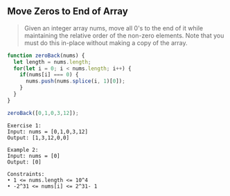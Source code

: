 ## Move Zeros to End of Array
> Given an integer array nums, move all 0's to the end of it while maintaining the relative order of the non-zero elements.
> Note that you must do this in-place without making a copy of the array.

```javascript
function zeroBack(nums) {
  let length = nums.length;
  for(let i = 0; i < nums.length; i++) {
    if(nums[i] === 0) {
      nums.push(nums.splice(i, 1)[0]);
    }
  }
}

zeroBack([0,1,0,3,12]);
```
 
 ```
Exercise 1:
Input: nums = [0,1,0,3,12]
Output: [1,3,12,0,0]
```
```
Example 2:
Input: nums = [0]
Output: [0]
```
```
Constraints:
• 1 <= nums.length <= 10^4
• -2^31 <= nums[i] <= 2^31- 1
```
